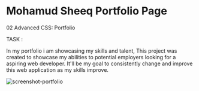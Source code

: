 # Mohamud Sheeq Portfolio Page

02 Advanced CSS: Portfolio


TASK :

In my portfolio i am showcasing my skills and talent, This project was created to showcase my abilities to potential employers looking for a aspiring web developer. It'll be my goal to consistently change and improve this web application as my skills improve.

![screenshot-portfolio](https://user-images.githubusercontent.com/113865888/194777256-c5d90044-9bd7-4b8c-964e-9c39c0bb6adc.png)



